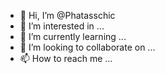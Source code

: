 - 👋 Hi, I’m @Phatasschic
- 👀 I’m interested in ...
- 🌱 I’m currently learning ...
- 💞️ I’m looking to collaborate on ...
- 📫 How to reach me ...

<!---
Phatasschic/Phatasschic is a ✨ special ✨ repository because its `README.md` (this file) appears on your GitHub profile.
You can click the Preview link to take a look at your changes.
--->
